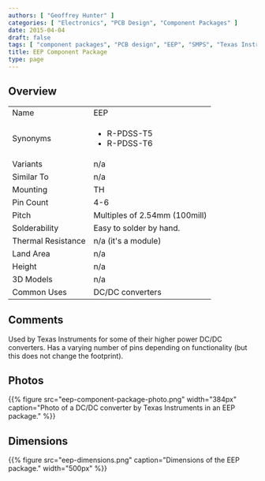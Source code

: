 ```yaml
---
authors: [ "Geoffrey Hunter" ]
categories: [ "Electronics", "PCB Design", "Component Packages" ]
date: 2015-04-04
draft: false
tags: [ "component packages", "PCB design", "EEP", "SMPS", "Texas Instruments", "R-PDSS-T5", "R-PDSS-T6" ]
title: EEP Component Package
type: page
---
```


## Overview


<table>
<tbody >
<tr >
<td >Name</td>
<td >EEP</td>
</tr>
<tr >
<td >Synonyms</td>
<td >
  <ul>
    <li>R-PDSS-T5</li>
    <li>R-PDSS-T6</li>
  </ul>
</td>
</tr>
<tr >

<td >Variants
</td>

<td >n/a
</td>
</tr>
<tr >

<td >Similar To
</td>

<td >n/a
</td>
</tr>
<tr >

<td >Mounting
</td>

<td >TH</td>
</tr>
<tr >
<td >Pin Count</td>
<td >4-6
</td>
</tr>
<tr >
<td >Pitch</td>
<td >Multiples of 2.54mm (100mill)</td>
</tr>
<tr >
<td >Solderability</td>
<td >Easy to solder by hand.</td>
</tr>
<tr >
<td >Thermal Resistance</td>
<td >n/a (it's a module)</td>
</tr>
<tr >
<td >Land Area</td>
<td >n/a</td>
</tr>
<tr >
<td >Height</td>
<td >n/a</td>
</tr>
<tr >
<td >3D Models</td>
<td>n/a</td>
</tr>
<tr >
<td >Common Uses</td>
<td>DC/DC converters</td></tr>
</tbody>
</table>

## Comments

Used by Texas Instruments for some of their higher power DC/DC converters. Has a varying number of pins depending on functionality (but this does not change the footprint).

## Photos

{{% figure src="eep-component-package-photo.png" width="384px" caption="Photo of a DC/DC converter by Texas Instruments in an EEP package."  %}}

## Dimensions

{{% figure src="eep-dimensions.png" caption="Dimensions of the EEP package."  width="500px" %}}